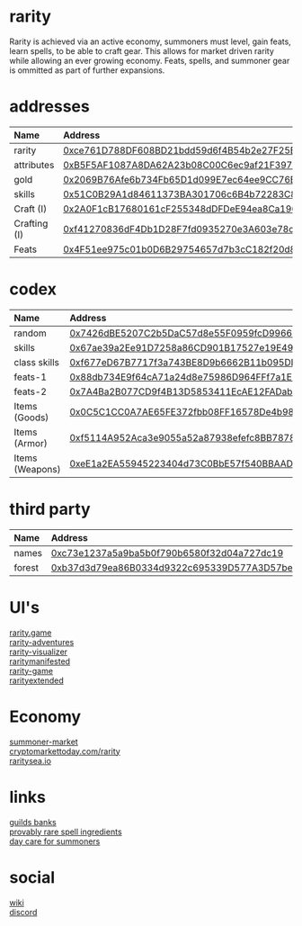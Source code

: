 # rarity

Rarity is achieved via an active economy, summoners must level, gain feats, learn spells, to be able to craft gear. This allows for market driven rarity while allowing an ever growing economy. Feats, spells, and summoner gear is ommitted as part of further expansions.

# addresses

| Name       | Address                                                                                                              |
| :--------- | :------------------------------------------------------------------------------------------------------------------- |
| rarity     | [0xce761D788DF608BD21bdd59d6f4B54b2e27F25Bb](https://ftmscan.com/address/0xce761D788DF608BD21bdd59d6f4B54b2e27F25Bb) |
| attributes | [0xB5F5AF1087A8DA62A23b08C00C6ec9af21F397a1](https://ftmscan.com/address/0xB5F5AF1087A8DA62A23b08C00C6ec9af21F397a1) |
| gold       | [0x2069B76Afe6b734Fb65D1d099E7ec64ee9CC76B2](https://ftmscan.com/address/0x2069B76Afe6b734Fb65D1d099E7ec64ee9CC76B2) |
| skills     | [0x51C0B29A1d84611373BA301706c6B4b72283C80F](https://ftmscan.com/address/0x51C0B29A1d84611373BA301706c6B4b72283C80F) |
| Craft (I)  | [0x2A0F1cB17680161cF255348dDFDeE94ea8Ca196A](https://ftmscan.com/address/0x2A0F1cB17680161cF255348dDFDeE94ea8Ca196A) |
| Crafting (I)  | [0xf41270836dF4Db1D28F7fd0935270e3A603e78cC](https://ftmscan.com/address/0xf41270836dF4Db1D28F7fd0935270e3A603e78cC) |
| Feats  | [0x4F51ee975c01b0D6B29754657d7b3cC182f20d8a](https://ftmscan.com/address/0x4F51ee975c01b0D6B29754657d7b3cC182f20d8a) |

# codex

| Name          | Address                                                                                                              |
| :------------ | :------------------------------------------------------------------------------------------------------------------- |
| random        | [0x7426dBE5207C2b5DaC57d8e55F0959fcD99661D4](https://ftmscan.com/address/0x7426dBE5207C2b5DaC57d8e55F0959fcD99661D4) |
| skills        | [0x67ae39a2Ee91D7258a86CD901B17527e19E493B3](https://ftmscan.com/address/0x67ae39a2Ee91D7258a86CD901B17527e19E493B3) |
| class skills  | [0xf677eD67B7717f3a743BE8D9b6662B11b095DB43](https://ftmscan.com/address/0xf677eD67B7717f3a743BE8D9b6662B11b095DB43) |
| feats-1       | [0x88db734E9f64cA71a24d8e75986D964FFf7a1E10](https://ftmscan.com/address/0x88db734E9f64cA71a24d8e75986D964FFf7a1E10) |
| feats-2       | [0x7A4Ba2B077CD9f4B13D5853411EcAE12FADab89C](https://ftmscan.com/address/0x7A4Ba2B077CD9f4B13D5853411EcAE12FADab89C) |
| Items (Goods) | [0x0C5C1CC0A7AE65FE372fbb08FF16578De4b980f3](https://ftmscan.com/address/0x0C5C1CC0A7AE65FE372fbb08FF16578De4b980f3) |
| Items (Armor) | [0xf5114A952Aca3e9055a52a87938efefc8BB7878C](https://ftmscan.com/address/0xf5114A952Aca3e9055a52a87938efefc8BB7878C) |
| Items (Weapons) | [0xeE1a2EA55945223404d73C0BbE57f540BBAAD0D8](https://ftmscan.com/address/0xeE1a2EA55945223404d73C0BbE57f540BBAAD0D8) |

# third party

| Name | Address |
| :--- | :--- |
| names | [0xc73e1237a5a9ba5b0f790b6580f32d04a727dc19](https://ftmscan.com/address/0xc73e1237a5a9ba5b0f790b6580f32d04a727dc19) |
| forest | [0xb37d3d79ea86B0334d9322c695339D577A3D57be](https://ftmscan.com/address/0xb37d3d79ea86B0334d9322c695339D577A3D57be) |


# UI's

[rarity.game](https://rarity.game/)  
[rarity-adventures](https://rarity-adventures.surge.sh/)  
[rarity-visualizer](https://rarityvisualizer.com/)  
[raritymanifested](https://www.raritymanifested.com/profile)  
[rarity-game](https://rarity-game.netlify.app/)  
[rarityextended](https://rarityextended.com/)  

# Economy

[summoner-market](https://summoner-market.alphafinance.io/)  
[cryptomarkettoday.com/rarity](https://cryptomarkettoday.com/rarity/)  
[raritysea.io](https://raritysea.io)  

# links

[guilds banks](https://twitter.com/nomorebear/status/1434843331817738243)  
[provably rare spell ingredients](https://github.com/sorawit/provably-rare-gems/blob/master/contracts/ProvablyRareGem.sol)  
[day care for summoners](https://github.com/abdullathedruid/daycare_manager/blob/main/contracts/DaycareManager.sol)  

# social

[wiki](http://rarity.wiki/)  
[discord](https://discord.gg/F5URbkcvmD)  
